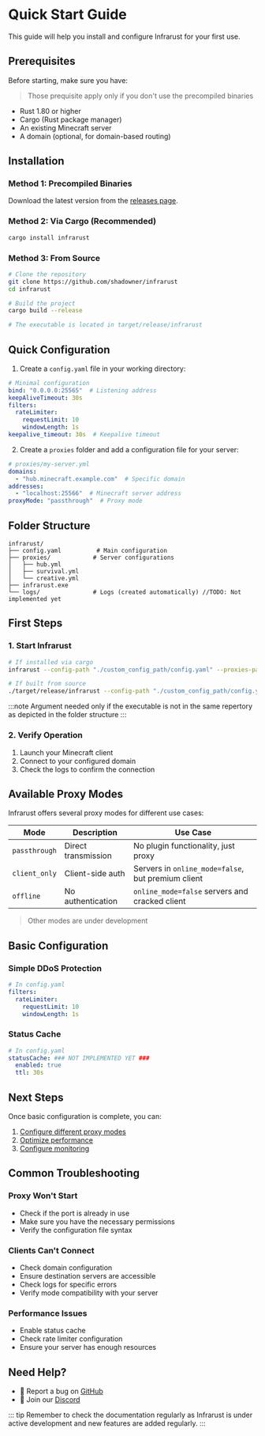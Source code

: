 # Quick Start Guide

This guide will help you install and configure Infrarust for your first use.

## Prerequisites

Before starting, make sure you have:

> Those prequisite apply only if you don't use the precompiled binaries

- Rust 1.80 or higher
- Cargo (Rust package manager)
- An existing Minecraft server
- A domain (optional, for domain-based routing)

## Installation

### Method 1: Precompiled Binaries

Download the latest version from the [releases page](https://github.com/shadowner/infrarust/releases).

### Method 2: Via Cargo (Recommended)

```bash
cargo install infrarust
```

### Method 3: From Source

```bash
# Clone the repository
git clone https://github.com/shadowner/infrarust
cd infrarust

# Build the project
cargo build --release

# The executable is located in target/release/infrarust
```

## Quick Configuration

1. Create a `config.yaml` file in your working directory:

```yaml
# Minimal configuration
bind: "0.0.0.0:25565"  # Listening address
keepAliveTimeout: 30s
filters:
  rateLimiter:
    requestLimit: 10
    windowLength: 1s
keepalive_timeout: 30s  # Keepalive timeout
```

2. Create a `proxies` folder and add a configuration file for your server:

```yaml
# proxies/my-server.yml
domains:
  - "hub.minecraft.example.com"  # Specific domain
addresses:
  - "localhost:25566"  # Minecraft server address
proxyMode: "passthrough"  # Proxy mode
```

## Folder Structure

```
infrarust/
├── config.yaml          # Main configuration
├── proxies/            # Server configurations
│   ├── hub.yml
│   ├── survival.yml
│   └── creative.yml
├── infrarust.exe
└── logs/               # Logs (created automatically) //TODO: Not implemented yet
```

## First Steps

### 1. Start Infrarust

```bash
# If installed via cargo
infrarust --config-path "./custom_config_path/config.yaml" --proxies-path "./custom_proxies_path/" 

# If built from source
./target/release/infrarust --config-path "./custom_config_path/config.yaml" --proxies-path "./custom_proxies_path/" 
```

:::note
Argument needed only if the executable is not in the same repertory as depicted in the folder structure
:::

### 2. Verify Operation

1. Launch your Minecraft client
2. Connect to your configured domain
3. Check the logs to confirm the connection

## Available Proxy Modes

Infrarust offers several proxy modes for different use cases:

| Mode | Description | Use Case |
|------|-------------|----------|
| `passthrough` | Direct transmission | No plugin functionality, just proxy |
| `client_only` | Client-side auth | Servers in `online_mode=false`, but premium client |
| `offline` | No authentication | `online_mode=false` servers and cracked client |

> Other modes are under development

## Basic Configuration

### Simple DDoS Protection

```yaml
# In config.yaml
filters:
  rateLimiter:
    requestLimit: 10
    windowLength: 1s
```

### Status Cache

```yaml
# In config.yaml
statusCache: ### NOT IMPLEMENTED YET ###
  enabled: true
  ttl: 30s
```

## Next Steps

Once basic configuration is complete, you can:

1. [Configure different proxy modes](../proxy/modes/)
2. [Optimize performance](../proxy/performance)
3. [Configure monitoring](../quickstart/deployment.md)

## Common Troubleshooting

### Proxy Won't Start

- Check if the port is already in use
- Make sure you have the necessary permissions
- Verify the configuration file syntax

### Clients Can't Connect

- Check domain configuration
- Ensure destination servers are accessible
- Check logs for specific errors
- Verify mode compatibility with your server

### Performance Issues

- Enable status cache
- Check rate limiter configuration
- Ensure your server has enough resources

## Need Help?

- 🐛 Report a bug on [GitHub](https://github.com/shadowner/infrarust/issues)
- 💬 Join our [Discord](https://discord.gg/sqbJhZVSgG)
 
::: tip
Remember to check the documentation regularly as Infrarust is under active development and new features are added regularly.
:::
